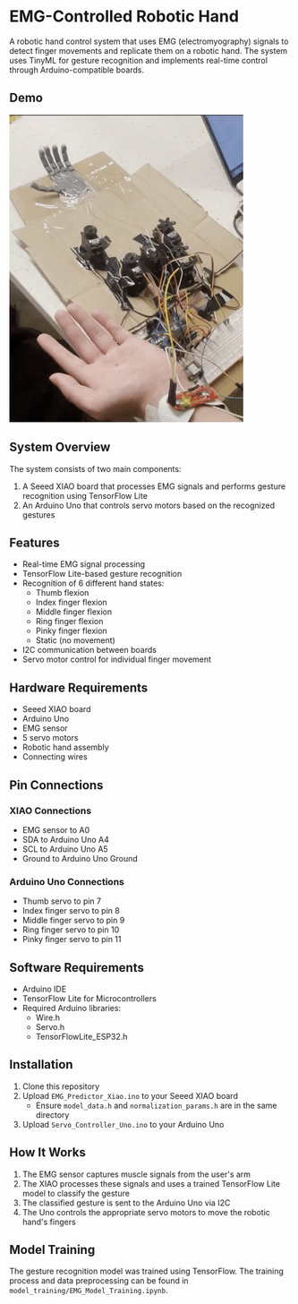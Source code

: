 # EMG-Controlled Robotic Hand

A robotic hand control system that uses EMG (electromyography) signals to detect finger movements and replicate them on a robotic hand. The system uses TinyML for gesture recognition and implements real-time control through Arduino-compatible boards.

## Demo

![Robotic Hand Demo](assets/demo.gif)

## System Overview

The system consists of two main components:
1. A Seeed XIAO board that processes EMG signals and performs gesture recognition using TensorFlow Lite
2. An Arduino Uno that controls servo motors based on the recognized gestures

## Features

- Real-time EMG signal processing
- TensorFlow Lite-based gesture recognition
- Recognition of 6 different hand states:
  - Thumb flexion
  - Index finger flexion
  - Middle finger flexion
  - Ring finger flexion
  - Pinky finger flexion
  - Static (no movement)
- I2C communication between boards
- Servo motor control for individual finger movement

## Hardware Requirements

- Seeed XIAO board
- Arduino Uno
- EMG sensor
- 5 servo motors
- Robotic hand assembly
- Connecting wires

## Pin Connections

### XIAO Connections
- EMG sensor to A0
- SDA to Arduino Uno A4
- SCL to Arduino Uno A5
- Ground to Arduino Uno Ground

### Arduino Uno Connections
- Thumb servo to pin 7
- Index finger servo to pin 8
- Middle finger servo to pin 9
- Ring finger servo to pin 10
- Pinky finger servo to pin 11

## Software Requirements

- Arduino IDE
- TensorFlow Lite for Microcontrollers
- Required Arduino libraries:
  - Wire.h
  - Servo.h
  - TensorFlowLite_ESP32.h

## Installation

1. Clone this repository
2. Upload `EMG_Predictor_Xiao.ino` to your Seeed XIAO board
   - Ensure `model_data.h` and `normalization_params.h` are in the same directory
3. Upload `Servo_Controller_Uno.ino` to your Arduino Uno

## How It Works

1. The EMG sensor captures muscle signals from the user's arm
2. The XIAO processes these signals and uses a trained TensorFlow Lite model to classify the gesture
3. The classified gesture is sent to the Arduino Uno via I2C
4. The Uno controls the appropriate servo motors to move the robotic hand's fingers

## Model Training

The gesture recognition model was trained using TensorFlow. The training process and data preprocessing can be found in `model_training/EMG_Model_Training.ipynb`.
